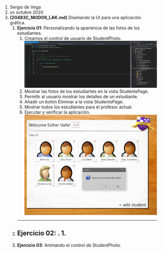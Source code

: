 1. Sergio de Vega
2. xx octubre 2020
3. **(20483C_MOD09_LAK.md)** Diseñando la UI para una aplicación gráfica.
   1. **Ejercicio 01:** Personalizando la apariencia de las fotos de los estudiantes.
      1. Creamos el control de usuario de StudentPhoto.
      ![C1](images/C1.PNG)
      2. Mostrar las fotos de los estudiantes en la vista StudentsPage.
      3. Permitir al usuario mostrar los detalles de un estudiante.
      4. Añadir un botón Eliminar a la vista StudentsPage.
      5. Mostrar todos los estudiantes para el profesor actual.
      6. Ejecutar y verificar la aplicación.
      ![C2](images/C2.PNG)
      ---
   2. **Ejercicio 02:** .
      1. 
      ---
   3. **Ejercicio 03:** Animando el control de StudentPhoto.

      